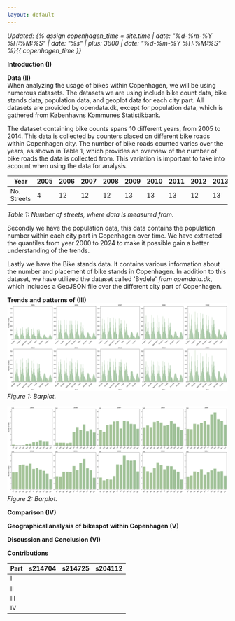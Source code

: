 ```yaml
---
layout: default
---
```

*Updated: {% assign copenhagen_time = site.time | date: "%d-%m-%Y %H:%M:%S" | date: "%s" | plus: 3600 | date: "%d-%m-%Y %H:%M:%S" %}{{ copenhagen_time }}*


__Introduction (I)__




__Data (II)__\
When analyzing the usage of bikes within Copenhagen, we will be using numerous datasets. The datasets we are using include bike count data, bike stands data, population data, and geoplot data for each city part. All datasets are provided by opendata.dk, except for population data, which is gathered from Københavns Kommunes Statistikbank.

The dataset containing bike counts spans 10 different years, from 2005 to 2014. This data is collected by counters placed on different bike roads within Copenhagen city. The number of bike roads counted varies over the years, as shown in Table 1, which provides an overview of the number of bike roads the data is collected from. This variation is important to take into account when using the data for analysis.


|Year| 2005 | 2006 | 2007 | 2008 | 2009 | 2010 | 2011 | 2012 | 2013 | 2014 | 
|--------|--------|---------|-----------|----------|--------|----------|--------|--------|--------|--------|
|No. Streets|  4  |   12  | 12      | 12     | 13   | 13     | 13   |12   |13   |9   |

_Table 1: Number of streets, where data is measured from._

Secondly we have the population data, this data contains the population number within each city part in Copenhagen over time. We have extracted the quantiles from year 2000 to 2024 to make it possible gain a better understanding of the trends.

Lastly we have the Bike stands data. It contains various information about the number and placement of bike stands in Copenhagen. In addition to this dataset, we have utilized the dataset called 'Bydele' *from opendata.dk*, which includes a GeoJSON file over the different city part of Copenhagen.

__Trends and patterns of (III)__
![One time-series / bar chart](/A3/168hourplot.png)
_Figure 1: Barplot._

![One time-series / bar chart](/A3/monthlyplot.png)
_Figure 2: Barplot._


__Comparison (IV)__


__Geographical analysis of bikespot within Copenhagen (V)__


__Discussion and Conclusion (VI)__


__Contributions__

| Part | s214704 | s214725 | s204112 |
|------|---------|---------|---------|
| I    |         |         |         |
| II   |         |         |         |
| III  |         |         |         |
| IV   |         |         |         |

